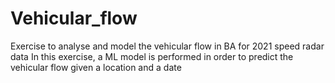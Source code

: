 # Vehicular_flow
 Exercise to analyse and model the vehicular flow in BA for 2021 speed radar data
In this exercise, a ML model is performed in order to predict the vehicular flow given a location and a date

